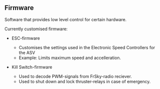 ## Firmware
Software that provides low level control for certain hardware.

Currently customised firmware:

* ESC-firmware
    * Customises the settings used in the Electronic Speed Controllers for the ASV
    * Example: Limits maximum speed and accelleration.

* Kill Switch-firmware
    * Used to decode PWM-signals from FrSky-radio reciever.
    * Used to shut down and lock thruster-relays in case of emergency.